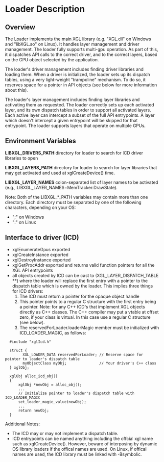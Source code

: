 # Loader Description 

## Overview
The Loader implements the main XGL library (e.g. "XGL.dll" on Windows and
"libXGL.so" on Linux).  It handles layer management and driver management.  The
loader fully supports multi-gpu operation.  As part of this, it dispatches API
calls to the correct driver, and to the correct layers, based on the GPU object
selected by the application.

The loader's driver management includes finding driver libraries and loading
them.  When a driver is initialized, the loader sets up its dispatch tables,
using a very light-weight "trampoline" mechanism.  To do so, it reserves space
for a pointer in API objects (see below for more information about this).

The loader's layer management includes finding layer libraries and activating
them as requested.  The loader correctly sets up each activated layer, and its
own dispatch tables in order to support all activated layers.  Each active
layer can intercept a subset of the full API entrypoints.  A layer which
doesn't intercept a given entrypoint will be skipped for that entrypoint.  The
loader supports layers that operate on multiple GPUs.

## Environment Variables
**LIBXGL\_DRIVERS\_PATH**  directory for loader to search for ICD driver libraries to open

**LIBXGL\_LAYERS\_PATH**   directory for loader to search for layer libraries that may get activated  and used at xglCreateDevice() time.

**LIBXGL\_LAYER\_NAMES**   colon-separated list of layer names to be activated (e.g., LIBXGL\_LAYER\_NAMES=MemTracker:DrawState).

Note: Both of the LIBXGL\_*\_PATH variables may contain more than one directory.  Each directory must be separated by one of the following characters, depending on your OS:

- ";" on Windows
- ":" on Linux

## Interface to driver (ICD)
- xglEnumerateGpus exported
- xglCreateInstance exported
- xglDestroyInstance exported
- xglGetProcAddr exported and returns valid function pointers for all the XGL API entrypoints
- all objects created by ICD can be cast to (XGL\_LAYER\_DISPATCH\_TABLE \*\*)
 where the loader will replace the first entry with a pointer to the dispatch table which is
 owned by the loader. This implies three things for ICD drivers:
  1. The ICD must return a pointer for the opaque object handle
  2. This pointer points to a regular C structure with the first entry being a pointer.
  Note: for any C++ ICD's that implement XGL objects directly as C++ classes.
  The C++ compiler may put a vtable at offset zero, if your class is virtual.
  In this case use a regular C structure (see below).
  3. The reservedForLoader.loaderMagic member must be initialized with ICD\_LOADER\_MAGIC, as follows:

```
  #include "xglIcd.h"

  struct {
        XGL_LOADER_DATA reservedForLoader; // Reserve space for pointer to loader's dispatch table
        myObjectClass myObj;               // Your driver's C++ class
  } xglObj;

  xglObj alloc_icd_obj()
  {
      xglObj *newObj = alloc_obj();
      ...
      // Initialize pointer to loader's dispatch table with ICD_LOADER_MAGIC
      set_loader_magic_value(newObj);
      ...
      return newObj;
  }
```

Additional Notes:

- The ICD may or may not implement a dispatch table.
- ICD entrypoints can be named anything including the offcial xgl name such as xglCreateDevice().  However, beware of interposing by dynamic OS library loaders if the offical names are used.  On Linux, if offical names are used, the ICD library must be linked with -Bsymbolic.

